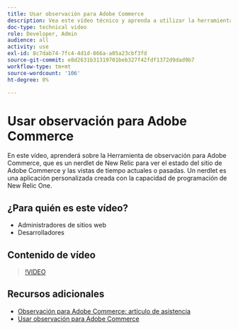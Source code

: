 ```yaml
---
title: Usar observación para Adobe Commerce
description: Vea este vídeo técnico y aprenda a utilizar la herramienta de observación para Adobe Commerce.
doc-type: technical video
role: Developer, Admin
audience: all
activity: use
exl-id: 8c7dab74-7fc4-4d1d-866a-a05a23cbf3fd
source-git-commit: e8d2631b31319701beb327f42fdf1372d9dad9b7
workflow-type: tm+mt
source-wordcount: '106'
ht-degree: 0%

---
```


# Usar observación para Adobe Commerce

En este vídeo, aprenderá sobre la Herramienta de observación para Adobe Commerce, que es un nerdlet de New Relic para ver el estado del sitio de Adobe Commerce y las vistas de tiempo actuales o pasadas. Un nerdlet es una aplicación personalizada creada con la capacidad de programación de New Relic One.

## ¿Para quién es este vídeo?

- Administradores de sitios web
- Desarrolladores

## Contenido de vídeo

>[!VIDEO](https://video.tv.adobe.com/v/344444?quality=12&learn=on)

## Recursos adicionales

- [Observación para Adobe Commerce: artículo de asistencia](https://experienceleague.adobe.com/docs/commerce-knowledge-base/kb/support-tools/observation/observation-adobe-commerce-overview.html?)
- [Usar observación para Adobe Commerce](https://experienceleague.adobe.com/docs/commerce-operations/tools/observation-for-adobe-commerce/intro.html)
